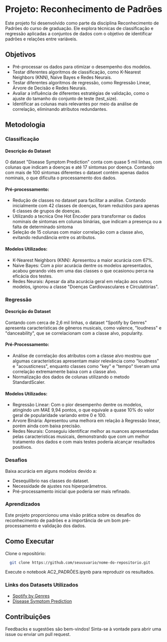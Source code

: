 # Projeto: Reconhecimento de Padrões

Este projeto foi desenvolvido como parte da disciplina Reconhecimento de Padrões do curso de graduação. Ele explora técnicas de classificação e regressão aplicadas a conjuntos de dados com o objetivo de identificar padrões e relações entre variáveis.

## Objetivos
- Pré-processar os dados para otimizar o desempenho dos modelos.
- Testar diferentes algoritmos de classificação, como K-Nearest Neighbors (KNN), Naive Bayes e Redes Neurais.
- Testar diferentes algoritmos de regressão, como Regressão Linear, Árvore de Decisão e Redes Neurais.
- Avaliar a influência de diferentes estratégias de validação, como o ajuste do tamanho do conjunto de teste (test_size).
- Identificar as colunas mais relevantes por meio da análise de correlação, eliminando atributos redundantes.

## Metodologia

### Classificação
    
#### Descrição do Dataset
    
  O dataset "Disease Symptom Prediction" conta com quase 5 mil linhas, com colunas que indicam a doenças e até 17 sintomas por doença. Contando com mais de 100 sintomas diferentes o dataset contém apenas dados nominais, o que dificulta o processamento dos dados.
    
#### Pré-processamento:
    
- Redução de classes no dataset para facilitar a análise. Contando inicialmente com 42 classes de doenças, foram reduzidos para apenas 6 classes de grupos de doenças.
- Utilizando a tecnica One Hot Encoder para transformar os dados nominais de sintomas em colunas binárias, que indicam a presença ou a falta de determinado sintoma
- Seleção de 15 colunas com maior correlação com a classe alvo, evitando redundância entre os atributos.
    
#### Modelos Utilizados:
    
- K-Nearest Neighbors (KNN): Apresentou a maior acurácia com 67%.
- Naive Bayes: Com a pior acurácia dentre os modelos apresentados, acabou gerando viés em uma das classes o que ocasionou perca na eficácia dos testes.
- Redes Neurais: Apesar da alta acurácia geral em relação aos outros modelos, ignorou a classe "Doenças Cardiovasculares e Circulatórias".
  
  
### Regressão
  
#### Descrição do Dataset
    
  Contando com cerca de 2,6 mil linhas, o dataset "Spotify by Genres" apresenta características de gêneros musicais, como valence, "loudness" e "danceability", que se correlacionam com a classe alvo, popularity.
    
#### Pré-Processamento:
    
- Análise de correlação dos atributos com a classe alvo mostrou que algumas características apresentam maior relevância como "loudness" e "acousticness", enquanto classes como "key" e "tempo" tiveram uma correlação extremamente baixa com a classe alvo.
- Normalização dos dados de colunas utilizando o metodo StandardScaler.
    
#### Modelos Utilizados:
    
- Regressão Linear: Com o pior desempenho dentre os modelos, atingindo um MAE 9,94 pontos, o que equivale a quase 10% do valor geral de popularidade variando entre 0 e 100.
- Árvore Binária: Apresentou uma melhora em relação à Regressão linear, porém ainda com baixa precisão.
- Redes Neurais: Conseguiu identificar melhor as nuances apresentadas pelas caracteristicas musicais, demonstrando que com um melhor tratamento dos dados e com mais testes poderia alcançar resultados positivos.

### Desafios

Baixa acurácia em alguns modelos devido a:
- Desequilíbrio nas classes do dataset.
- Necessidade de ajustes nos hiperparâmetros.
- Pré-processamento inicial que poderia ser mais refinado.

### Aprendizados

Este projeto proporcionou uma visão prática sobre os desafios do reconhecimento de padrões e a importância de um bom pré-processamento e validação dos dados.

## Como Executar

Clone o repositório:
  ```bash
    git clone https://github.com/seuusuario/nome-do-repositorio.git
  ```

Execute o notebook AC2_PADRÕES.ipynb para reproduzir os resultados.

### Links dos Datasets Utilizados

- [Spotify by Genres](https://www.kaggle.com/datasets/pesssinaluca/spotify-by-generes)
- [Disease Symptom Prediction](https://www.kaggle.com/datasets/itachi9604/disease-symptom-description-dataset?select=dataset.csv)

## Contribuições

Feedbacks e sugestões são bem-vindos! Sinta-se à vontade para abrir uma issue ou enviar um pull request.


